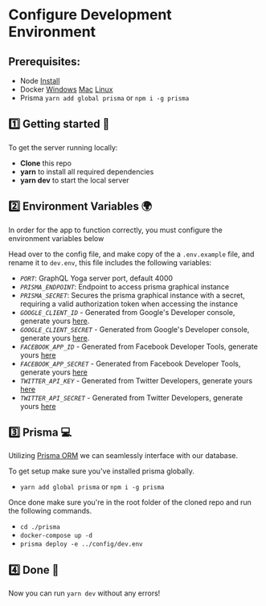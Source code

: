 # **Configure Development Environment**

## **Prerequisites**:

- Node [Install](https://nodejs.org/en/download/c)
- Docker [Windows](https://docs.docker.com/docker-for-windows/install/) [Mac](https://docs.docker.com/docker-for-mac/install/) [Linux](https://docs.docker.com/install/linux/docker-ce/ubuntu/)
- Prisma `yarn add global prisma` or `npm i -g prisma`

## 1️⃣ **Getting started** 👋

To get the server running locally:

- **Clone** this repo
- **yarn** to install all required dependencies
- **yarn dev** to start the local server

## 2️⃣ **Environment Variables** 🌍

In order for the app to function correctly, you must configure the environment variables below

Head over to the config file, and make copy of the a `.env.example` file, and rename it to `dev.env`, this file includes the following variables:

- _`PORT`_: GraphQL Yoga server port, default 4000
- _`PRISMA_ENDPOINT`_: Endpoint to access prisma graphical instance
- _`PRISMA_SECRET`_: Secures the prisma graphical instance with a secret, requiring a valid authorization token when accessing the instance
- _`GOOGLE_CLIENT_ID`_ - Generated from Google's Developer console, generate yours [here](https://console.developers.google.com).
- _`GOOGLE_CLIENT_SECRET`_ - Generated from Google's Developer console, generate yours [here](https://console.developers.google.com).
- _`FACEBOOK_APP_ID`_ - Generated from Facebook Developer Tools, generate yours [here](https://developers.facebook.com/)
- _`FACEBOOK_APP_SECRET`_ - Generated from Facebook Developer Tools, generate yours [here](https://developers.facebook.com/)
- _`TWITTER_API_KEY`_ - Generated from Twitter Developers, generate yours [here](https://developer.twitter.com/)
- _`TWITTER_API_SECRET`_ - Generated from Twitter Developers, generate yours [here](https://developer.twitter.com/)

## 3️⃣ **Prisma** 💻

Utilizing [Prisma ORM](https://www.prisma.io/) we can seamlessly interface with our database.

To get setup make sure you've installed prisma globally.

- `yarn add global prisma` or `npm i -g prisma`

Once done make sure you're in the root folder of the cloned repo and run the following commands.

- `cd ./prisma`
- `docker-compose up -d`
- `prisma deploy -e ../config/dev.env`

## 4️⃣ **Done** 🎉
Now you can run `yarn dev` without any errors!
